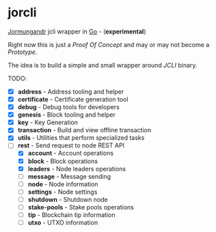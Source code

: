 # jorcli
[Jormungandr](https://github.com/input-output-hk/jormungandr) jcli wrapper in [Go](https://golang.org/) - (**experimental**)

Right now this is just a *Proof Of Concept* and may or may not become a *Prototype*.

The idea is to build a simple and small wrapper around *JCLI* binary.

TODO:
- [x] **address** - Address tooling and helper
- [x] **certificate** - Certificate generation tool
- [x] **debug** - Debug tools for developers
- [x] **genesis** - Block tooling and helper
- [x] **key** - Key Generation
- [x] **transaction** - Build and view offline transaction
- [x] **utils** - Utilities that perform specialized tasks
- [ ] **rest** - Send request to node REST API
  - [x] **account** - Account operations
  - [x] **block** - Block operations
  - [x] **leaders** - Node leaders operations
  - [ ] **message** - Message sending
  - [ ] **node** - Node information
  - [ ] **settings** - Node settings
  - [ ] **shutdown** - Shutdown node
  - [ ] **stake-pools** - Stake pools operations
  - [ ] **tip** - Blockchain tip information
  - [ ] **utxo** - UTXO information